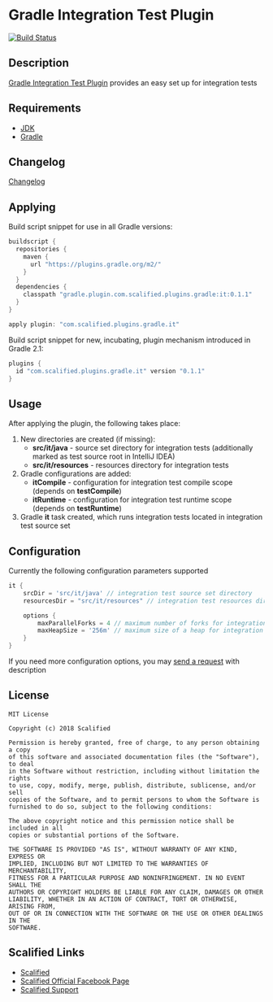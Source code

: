 # Gradle Integration Test Plugin

[![Build Status](https://travis-ci.org/Scalified/gradle-it-plugin.svg)](https://travis-ci.org/Scalified/gradle-it-plugin)

## Description

[Gradle Integration Test Plugin](https://plugins.gradle.org/plugin/com.scalified.plugins.gradle.it) provides an easy set up for integration tests

## Requirements

* [JDK](http://www.oracle.com/technetwork/java/javase/downloads/index.html)
* [Gradle](https://gradle.org/)

## Changelog

[Changelog](CHANGELOG.md)

## Applying

Build script snippet for use in all Gradle versions:

```gradle
buildscript {
  repositories {
    maven {
      url "https://plugins.gradle.org/m2/"
    }
  }
  dependencies {
    classpath "gradle.plugin.com.scalified.plugins.gradle:it:0.1.1"
  }
}

apply plugin: "com.scalified.plugins.gradle.it"
```

Build script snippet for new, incubating, plugin mechanism introduced in Gradle 2.1:

```gradle
plugins {
  id "com.scalified.plugins.gradle.it" version "0.1.1"
}
```

## Usage

After applying the plugin, the following takes place:

1. New directories are created (if missing):
    * **src/it/java** - source set directory for integration tests (additionally marked as test source root in IntelliJ IDEA)
    * **src/it/resources** - resources directory for integration tests
2. Gradle configurations are added:
    * **itCompile** - configuration for integration test compile scope (depends on **testCompile**)
    * **itRuntime** - configuration for integration test runtime scope (depends on **testRuntime**)
3. Gradle **it** task created, which runs integration tests located in integration test source set

## Configuration

Currently the following configuration parameters supported

```gradle
it {
    srcDir = 'src/it/java' // integration test source set directory
    resourcesDir = "src/it/resources" // integration test resources directory

    options {
        maxParallelForks = 4 // maximum number of forks for integration tests execution
        maxHeapSize = '256m' // maximum size of a heap for integration tests execution
    }
}
```

If you need more configuration options, you may <a href="mailto:info@scalified.com?subject=[Gradle Integration Test Plugin]: Proposals And Suggestions">send a request</a> with description

## License

```
MIT License

Copyright (c) 2018 Scalified

Permission is hereby granted, free of charge, to any person obtaining a copy
of this software and associated documentation files (the "Software"), to deal
in the Software without restriction, including without limitation the rights
to use, copy, modify, merge, publish, distribute, sublicense, and/or sell
copies of the Software, and to permit persons to whom the Software is
furnished to do so, subject to the following conditions:

The above copyright notice and this permission notice shall be included in all
copies or substantial portions of the Software.

THE SOFTWARE IS PROVIDED "AS IS", WITHOUT WARRANTY OF ANY KIND, EXPRESS OR
IMPLIED, INCLUDING BUT NOT LIMITED TO THE WARRANTIES OF MERCHANTABILITY,
FITNESS FOR A PARTICULAR PURPOSE AND NONINFRINGEMENT. IN NO EVENT SHALL THE
AUTHORS OR COPYRIGHT HOLDERS BE LIABLE FOR ANY CLAIM, DAMAGES OR OTHER
LIABILITY, WHETHER IN AN ACTION OF CONTRACT, TORT OR OTHERWISE, ARISING FROM,
OUT OF OR IN CONNECTION WITH THE SOFTWARE OR THE USE OR OTHER DEALINGS IN THE
SOFTWARE.
```

## Scalified Links

* [Scalified](http://www.scalified.com)
* [Scalified Official Facebook Page](https://www.facebook.com/scalified)
* <a href="mailto:info@scalified.com?subject=[Gradle Integration Test Plugin]: Proposals And Suggestions">Scalified Support</a>
